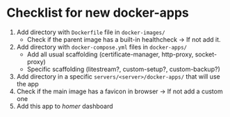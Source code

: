 # Checklist for new docker-apps

1. Add directory with `Dockerfile` file in `docker-images/`
    - Check if the parent image has a built-in healthcheck -> If not add it.
2. Add directory with `docker-compose.yml` files in `docker-apps/`
    - Add all usual scaffolding (certificate-manager, http-proxy, socket-proxy)
    - Specific scaffolding (litestream?, custom-setup?, custom-backup?)
3. Add directory in a specific `servers/<server>/docker-apps/` that will use the app
4. Check if the main image has a favicon in browser -> If not add a custom one
5. Add this app to _homer_ dashboard
